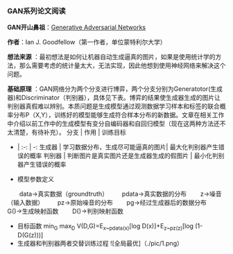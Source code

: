 ### **GAN系列论文阅读**
**GAN开山鼻祖**：[Generative Adversarial Networks](https://arxiv.org/abs/1406.2661)

**作者**：Ian J. Goodfellow（第一作者，单位蒙特利尔大学）

**想法来源** ：最初想法是如何让机器自动生成逼真的图片，如果是使用统计学的方法，那么需要考虑的统计量太大，无法实现，因此他想到使用神经网络来解决这个问题。

**基础原理** ：GAN网络分为两个分支进行博弈，两个分支分别为Generatotor(生成器)和Discriminator（判别器），具体见下表。博弈的结果使生成器生成的图片让判别器真假难以辨别。本质问题是生成模型通过观测数据学习样本和标签的联合概率分布P（X,Y），训练好的模型能够生成符合样本分布的新数据。文章在相关工作中介绍以前工作中的生成模型有变分自编码器和自回归模型（现在这两种方法还不太清楚，有待补充）。
分支 | 作用 | 训练目标 
 - | :-: | -: 
  生成器 | 学习数据分布，生成尽可能逼真的图片| 最大化判别器产生错误的概率
  判别器 | 判断图片是真实图片还是生成器生成的假图片 | 最小化判别器产生错误的概率
  
 
 - 模型参数定义

  data→真实数据（groundtruth）
  pdata→真实数据的分布
  z→噪音（输入数据）
  pz→原始噪音的分布
  pg→经过生成器后的数据分布
  G()→生成映射函数
  D()→判别映射函数
 - 目标函数
min<sub>G</sub> max<sub>D</sub> V(D,G)=E<sub>x~pdata(x)</sub>[log D(x)]+E<sub>z~pz(z)</sub>[log (1-D(G(z)))]
- 生成器和判别器两者交替训练过程
 ![全局最优]（./pic/1.png）

